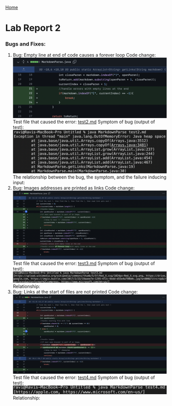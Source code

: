 [Home](../index.md)

# Lab Report 2

### Bugs and Fixes:

1. Bug: Empty line at end of code causes a forever loop
Code change: ![Image](images/change1.png)
Test file that caused the error: [test2.md](https://github.com/ravishende/markdown-parser/blob/main/test2.md?plain=1)
Symptom of bug (output of test): ![Image](images/symptom1.png)
The relationship between the bug, the symptom, and the failure inducing input: 
2. Bug: Images addresses are printed as links
Code change: ![Image](images/change2.png)
Test file that caused the error: [test3.md](https://github.com/ravishende/markdown-parser/blob/main/test3.md?plain=1)
Symptom of bug (output of test): ![Image](images/symptom2.png)
Relationship: 
3. Bug: Links at the start of files are not printed
Code change: ![Image](images/change3.png)
Test file that caused the error: [test4.md](https://github.com/ravishende/markdown-parser/blob/main/test4.md?plain=1)
Symptom of bug (output of test): ![Image](images/symptom3.png)
Relationship: 